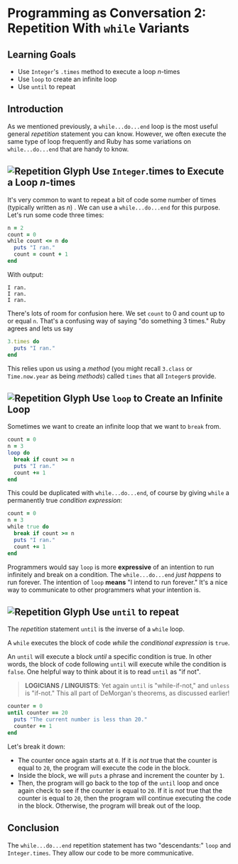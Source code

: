 # Programming as Conversation 2: Repetition With `while` Variants

## Learning Goals

* Use `Integer`'s `.times` method to execute a loop _n_-times
* Use `loop` to create an infinite loop
* Use `until` to repeat

## Introduction

As we mentioned previously, a `while...do...end` loop is the most useful
general _repetition_ statement you can know. However, we often execute the same
type of loop frequently and Ruby has some variations on `while...do...end` that
are handy to know.

## ![Repetition Glyph](https://curriculum-content.s3.amazonaws.com/programming-univbasics-2/sequence-and-comments/Repetition_thick.png) Use `Integer`.times to Execute a Loop _n_-times

It's very common to want to repeat a bit of code some number of times
(typically written as _n_) . We can use a `while...do...end` for this purpose.
Let's run some code three times:

```ruby
n = 2
count = 0
while count <= n do
  puts "I ran."
  count = count + 1
end
```

With output:

```text
I ran.
I ran.
I ran.
```

There's lots of room for confusion here. We set `count` to 0 and count up to or
equal `n`. That's a confusing way of saying "do something 3 times." Ruby agrees
and lets us say

```ruby
3.times do
  puts "I ran."
end
```

This relies upon us using a _method_ (you might recall `3.class` or
`Time.now.year` as being _methods_) called `times` that all `Integer`s provide.

## ![Repetition Glyph](https://curriculum-content.s3.amazonaws.com/programming-univbasics-2/sequence-and-comments/Repetition_mini.png) Use `loop` to Create an Infinite Loop

Sometimes we want to create an infinite loop that we want to `break` from.

```ruby
count = 0
n = 3
loop do
  break if count >= n
  puts "I ran."
  count += 1
end
```

This could be duplicated with `while...do...end`, of course by giving `while` a
permanently true _condition expression_:

```ruby
count = 0
n = 3
while true do
  break if count >= n
  puts "I ran."
  count += 1
end
```

Programmers would say `loop` is more **expressive** of an intention to run
infinitely and break on a condition. The  `while...do...end` _just happens_ to
run forever. The intention of `loop` **means** "I intend to run forever." It's
a nice way to communicate to other programmers what your intention is.

## ![Repetition Glyph](https://curriculum-content.s3.amazonaws.com/programming-univbasics-2/sequence-and-comments/Repetition_mid.png) Use `until` to repeat

The _repetition_ statement `until` is the inverse of a `while` loop.

A `while` executes the block of code _while_ the _conditional expression_ is
`true`.

An `until` will execute a block _until_ a specific condition is true. In other
words, the block of code following `until` will execute while the condition is
`false`. One helpful way to think about it is to read `until` as "if not".

> **LOGICIANS / LINGUISTS**: Yet again `until` is "while-if-not," and `unless`
> is "if-not." This all part of DeMorgan's theorems, as discussed earlier!

```ruby
counter = 0
until counter == 20
  puts "The current number is less than 20."
  counter += 1
end
```

Let's break it down:

* The counter once again starts at `0`. If it is *not* true that the counter is
  equal to `20`, the program will execute the code in the block.
* Inside the block, we will `puts` a phrase and increment the counter by `1`.
* Then, the program will go back to the top of the `until` loop and once again
  check to see if the counter is equal to `20`. If it is *not* true that the
  counter is equal to `20`, then the program will continue executing the code in
  the block. Otherwise, the program will break out of the loop.

## Conclusion

The `while...do...end` repetition statement has two "descendants:" `loop` and
`Integer.times`. They allow our code to be more communicative.
